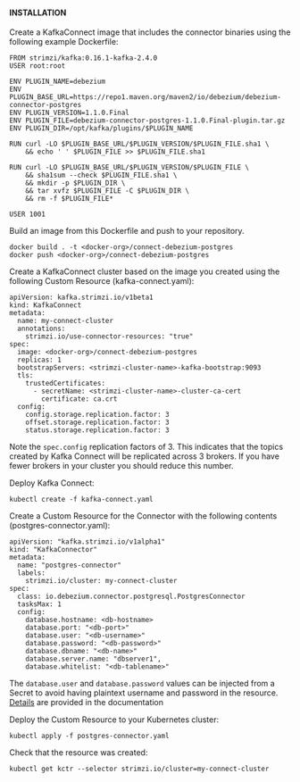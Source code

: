 #### INSTALLATION

Create a KafkaConnect image that includes the connector binaries using the following example Dockerfile:
 
```
FROM strimzi/kafka:0.16.1-kafka-2.4.0
USER root:root
 
ENV PLUGIN_NAME=debezium
ENV PLUGIN_BASE_URL=https://repo1.maven.org/maven2/io/debezium/debezium-connector-postgres
ENV PLUGIN_VERSION=1.1.0.Final
ENV PLUGIN_FILE=debezium-connector-postgres-1.1.0.Final-plugin.tar.gz
ENV PLUGIN_DIR=/opt/kafka/plugins/$PLUGIN_NAME
 
RUN curl -LO $PLUGIN_BASE_URL/$PLUGIN_VERSION/$PLUGIN_FILE.sha1 \
    && echo ' ' $PLUGIN_FILE >> $PLUGIN_FILE.sha1
 
RUN curl -LO $PLUGIN_BASE_URL/$PLUGIN_VERSION/$PLUGIN_FILE \
    && sha1sum --check $PLUGIN_FILE.sha1 \
    && mkdir -p $PLUGIN_DIR \
    && tar xvfz $PLUGIN_FILE -C $PLUGIN_DIR \
    && rm -f $PLUGIN_FILE*
 
USER 1001
```

Build an image from this Dockerfile and push to your repository.
 
```
docker build . -t <docker-org>/connect-debezium-postgres
docker push <docker-org>/connect-debezium-postgres
```

Create a KafkaConnect cluster based on the image you created using the following Custom Resource (kafka-connect.yaml):
```
apiVersion: kafka.strimzi.io/v1beta1
kind: KafkaConnect
metadata:
  name: my-connect-cluster
  annotations:
    strimzi.io/use-connector-resources: "true"
spec:
  image: <docker-org>/connect-debezium-postgres
  replicas: 1
  bootstrapServers: <strimzi-cluster-name>-kafka-bootstrap:9093
  tls:
    trustedCertificates:
      - secretName: <strimzi-cluster-name>-cluster-ca-cert
        certificate: ca.crt
  config:
    config.storage.replication.factor: 3
    offset.storage.replication.factor: 3
    status.storage.replication.factor: 3
 ```
 
Note the `spec.config` replication factors of 3. This indicates that the topics created by Kafka Connect will be replicated across 3 brokers. 
If you have fewer brokers in your cluster you should reduce this number. 

Deploy Kafka Connect:
 
```
kubectl create -f kafka-connect.yaml
```

Create a Custom Resource for the Connector with the following contents (postgres-connector.yaml):

```
apiVersion: "kafka.strimzi.io/v1alpha1"
kind: "KafkaConnector"
metadata:
  name: "postgres-connector"
  labels:
    strimzi.io/cluster: my-connect-cluster
spec:
  class: io.debezium.connector.postgresql.PostgresConnector
  tasksMax: 1
  config:
    database.hostname: <db-hostname>
    database.port: "<db-port>"
    database.user: "<db-username>"
    database.password: "<db-password>" 
    database.dbname: "<db-name>"
    database.server.name: "dbserver1",
    database.whitelist: "<db-tablename>"
```

The `database.user` and `database.password` values can be injected from a Secret to avoid having plaintext username and password in the resource. 
[Details](https://strimzi.io/docs/operators/master/using.html#proc-kafka-connect-mounting-volumes-deployment-configuration-kafka-connect) are provided in the documentation 

Deploy the Custom Resource to your Kubernetes cluster:
```
kubectl apply -f postgres-connector.yaml
```

Check that the resource was created:
```
kubectl get kctr --selector strimzi.io/cluster=my-connect-cluster
```
